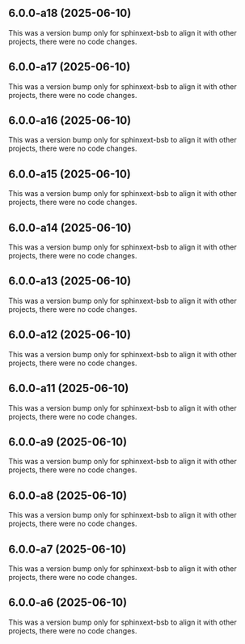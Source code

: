 ## 6.0.0-a18 (2025-06-10)

This was a version bump only for sphinxext-bsb to align it with other projects, there were no code changes.

## 6.0.0-a17 (2025-06-10)

This was a version bump only for sphinxext-bsb to align it with other projects, there were no code changes.

## 6.0.0-a16 (2025-06-10)

This was a version bump only for sphinxext-bsb to align it with other projects, there were no code changes.

## 6.0.0-a15 (2025-06-10)

This was a version bump only for sphinxext-bsb to align it with other projects, there were no code changes.

## 6.0.0-a14 (2025-06-10)

This was a version bump only for sphinxext-bsb to align it with other projects, there were no code changes.

## 6.0.0-a13 (2025-06-10)

This was a version bump only for sphinxext-bsb to align it with other projects, there were no code changes.

## 6.0.0-a12 (2025-06-10)

This was a version bump only for sphinxext-bsb to align it with other projects, there were no code changes.

## 6.0.0-a11 (2025-06-10)

This was a version bump only for sphinxext-bsb to align it with other projects, there were no code changes.

## 6.0.0-a9 (2025-06-10)

This was a version bump only for sphinxext-bsb to align it with other projects, there were no code changes.

## 6.0.0-a8 (2025-06-10)

This was a version bump only for sphinxext-bsb to align it with other projects, there were no code changes.

## 6.0.0-a7 (2025-06-10)

This was a version bump only for sphinxext-bsb to align it with other projects, there were no code changes.

## 6.0.0-a6 (2025-06-10)

This was a version bump only for sphinxext-bsb to align it with other projects, there were no code changes.